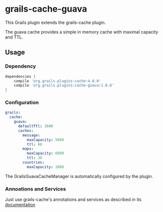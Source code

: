 # grails-cache-guava

This Grails plugin extends the grails-cache plugin.

The guava cache provides a simple in memory cache with maximal capacity and TTL.


## Usage

### Dependency

```groovy
dependencies {
    compile 'org.grails.plugins:cache:4.0.0'
    compile 'org.grails.plugins:cache-guava:1.0.0'
}
```

### Configuration

```yaml
grails:
  cache:
    guava:            
      defaultTtl: 3600
      caches:
        message:
          maxCapacity: 5000
          ttl: 60
        maps:
          maxCapacity: 6000
          ttl: 30
        countries:
          maxCapacity: 1000
```

The GrailsGuavaCacheManager is automatically configured by the plugin.

### Annoations and Services

Just use grails-cache's annotations and services as described in 
its [documentation](http://grails-plugins.github.io/grails-cache/snapshot/guide/index.html)
